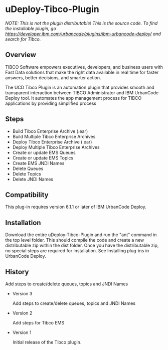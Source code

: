 # uDeploy-Tibco-Plugin


*NOTE: This is not the plugin distributable! This is the source code. To find the
installable plugin, go https://developer.ibm.com/urbancode/plugins/ibm-urbancode-deploy/
and search for Tibco.*

## Overview

TIBCO Software empowers executives, developers, and business users with Fast Data solutions that make the right data available in real time for faster answers, better decisions, and smarter action.

The UCD Tibco Plugin is an automation plugin that provides smooth and transparent interaction between TIBCO Administrator and IBM UrbanCode Deploy tool. It automates the app management process for TIBCO applications by providing simplified process

## Steps

* Build Tibco Enterprise Archive (.ear)
* Build Multiple Tibco Enterprise Archives
* Deploy Tibco Enterprise Archive (.ear)
* Deploy Multiple Tibco Enterprise Archives
* Create or update EMS Queues
* Create or update EMS Topics
* Create EMS JNDI Names
* Delete Queues
* Delete Topics
* Delete JNDI Names

## Compatibility
This plug-in requires version 6.1.1 or later of IBM UrbanCode Deploy.

## Installation
Download the entire uDeploy-Tibco-Plugin and run the "ant" command in the top level folder.
This should compile the code and create a new distributable zip within the dist folder.
Once you have the distributable zip, no special steps are required for installation.
See Installing plug-ins in UrbanCode Deploy.

## History
Add steps to create/delete queues, topics and JNDI Names
* Version 3

    Add steps to create/delete queues, topics and JNDI Names

* Version 2

    Add steps for Tibco EMS

* Version 1

    Initial release of the Tibco plugin.